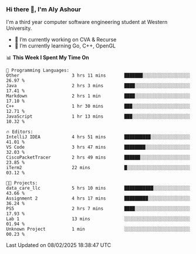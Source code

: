### Hi there 👋, I'm Aly Ashour
I'm a third year computer software engineering student at Western University.

- 🔭 I’m currently working on CVA & Recurse
- 🌱 I’m currently learning Go, C++, OpenGL

<!--START_SECTION:waka-->
📊 **This Week I Spent My Time On** 

```text
💬 Programming Languages: 
Other                    3 hrs 11 mins       ███████░░░░░░░░░░░░░░░░░░   26.97 % 
Java                     2 hrs 3 mins        ████░░░░░░░░░░░░░░░░░░░░░   17.41 % 
Markdown                 2 hrs 1 min         ████░░░░░░░░░░░░░░░░░░░░░   17.10 % 
C++                      1 hr 30 mins        ███░░░░░░░░░░░░░░░░░░░░░░   12.71 % 
JavaScript               1 hr 13 mins        ███░░░░░░░░░░░░░░░░░░░░░░   10.32 % 

🔥 Editors: 
IntelliJ IDEA            4 hrs 51 mins       ██████████░░░░░░░░░░░░░░░   41.01 % 
VS Code                  3 hrs 47 mins       ████████░░░░░░░░░░░░░░░░░   32.03 % 
CiscoPacketTracer        2 hrs 49 mins       ██████░░░░░░░░░░░░░░░░░░░   23.85 % 
iTerm2                   22 mins             █░░░░░░░░░░░░░░░░░░░░░░░░   03.12 % 

🐱‍💻 Projects: 
data_care_llc            5 hrs 10 mins       ███████████░░░░░░░░░░░░░░   43.66 % 
Assignment 2             4 hrs 17 mins       █████████░░░░░░░░░░░░░░░░   36.24 % 
PS5                      2 hrs 7 mins        ████░░░░░░░░░░░░░░░░░░░░░   17.93 % 
Lab 1                    13 mins             ░░░░░░░░░░░░░░░░░░░░░░░░░   01.94 % 
Unknown Project          1 min               ░░░░░░░░░░░░░░░░░░░░░░░░░   00.23 % 
```


 Last Updated on 08/02/2025 18:38:47 UTC
<!--END_SECTION:waka-->
